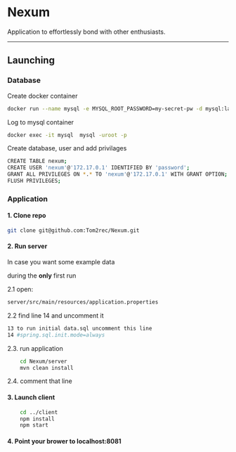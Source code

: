 # Nexum

Application to effortlessly bond with other enthusiasts.

---
## Launching
### Database

Create docker container
```bash
docker run --name mysql -e MYSQL_ROOT_PASSWORD=my-secret-pw -d mysql:latest
```

Log to mysql container
```bash
docker exec -it mysql  mysql -uroot -p
```

Create database, user and add privilages
```bash
CREATE TABLE nexum;
CREATE USER 'nexum'@'172.17.0.1' IDENTIFIED BY 'password';
GRANT ALL PRIVILEGES ON *.* TO 'nexum'@'172.17.0.1' WITH GRANT OPTION;
FLUSH PRIVILEGES; 
```

### Application

#### 1. Clone repo
```bash
git clone git@github.com:Tom2rec/Nexum.git
```

#### 2. Run server


In case you want some example data

during the **only** first run

2.1 open:

```bash
server/src/main/resources/application.properties
```

2.2 find line 14 and uncomment it
```bash
13 to run initial data.sql uncomment this line
14 #spring.sql.init.mode=always
```
2.3. run application
```bash
    cd Nexum/server
    mvn clean install
```

2.4. comment that line

#### 3. Launch client
```bash
    cd ../client
    npm install
    npm start
```

#### 4. Point your brower to localhost:8081


